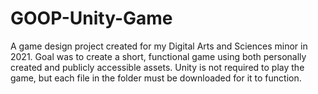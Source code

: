 # GOOP-Unity-Game
A game design project created for my Digital Arts and Sciences minor in 2021. Goal was to create a short, functional game using both personally created and publicly accessible assets.
Unity is not required to play the game, but each file in the folder must be downloaded for it to function.
